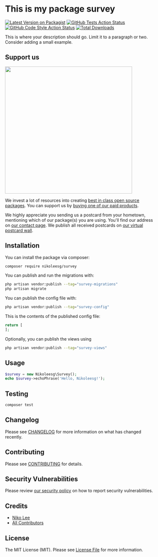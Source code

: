 # This is my package survey

[![Latest Version on Packagist](https://img.shields.io/packagist/v/nikoleesg/survey.svg?style=flat-square)](https://packagist.org/packages/nikoleesg/survey)
[![GitHub Tests Action Status](https://img.shields.io/github/actions/workflow/status/nikoleesg/survey/run-tests.yml?branch=main&label=tests&style=flat-square)](https://github.com/nikoleesg/survey/actions?query=workflow%3Arun-tests+branch%3Amain)
[![GitHub Code Style Action Status](https://img.shields.io/github/actions/workflow/status/nikoleesg/survey/fix-php-code-style-issues.yml?branch=main&label=code%20style&style=flat-square)](https://github.com/nikoleesg/survey/actions?query=workflow%3A"Fix+PHP+code+style+issues"+branch%3Amain)
[![Total Downloads](https://img.shields.io/packagist/dt/nikoleesg/survey.svg?style=flat-square)](https://packagist.org/packages/nikoleesg/survey)

This is where your description should go. Limit it to a paragraph or two. Consider adding a small example.

## Support us

[<img src="https://github-ads.s3.eu-central-1.amazonaws.com/survey.jpg?t=1" width="419px" />](https://spatie.be/github-ad-click/survey)

We invest a lot of resources into creating [best in class open source packages](https://spatie.be/open-source). You can support us by [buying one of our paid products](https://spatie.be/open-source/support-us).

We highly appreciate you sending us a postcard from your hometown, mentioning which of our package(s) you are using. You'll find our address on [our contact page](https://spatie.be/about-us). We publish all received postcards on [our virtual postcard wall](https://spatie.be/open-source/postcards).

## Installation

You can install the package via composer:

```bash
composer require nikoleesg/survey
```

You can publish and run the migrations with:

```bash
php artisan vendor:publish --tag="survey-migrations"
php artisan migrate
```

You can publish the config file with:

```bash
php artisan vendor:publish --tag="survey-config"
```

This is the contents of the published config file:

```php
return [
];
```

Optionally, you can publish the views using

```bash
php artisan vendor:publish --tag="survey-views"
```

## Usage

```php
$survey = new Nikoleesg\Survey();
echo $survey->echoPhrase('Hello, Nikoleesg!');
```

## Testing

```bash
composer test
```

## Changelog

Please see [CHANGELOG](CHANGELOG.md) for more information on what has changed recently.

## Contributing

Please see [CONTRIBUTING](CONTRIBUTING.md) for details.

## Security Vulnerabilities

Please review [our security policy](../../security/policy) on how to report security vulnerabilities.

## Credits

- [Niko Lee](https://github.com/nikoleesg)
- [All Contributors](../../contributors)

## License

The MIT License (MIT). Please see [License File](LICENSE.md) for more information.
